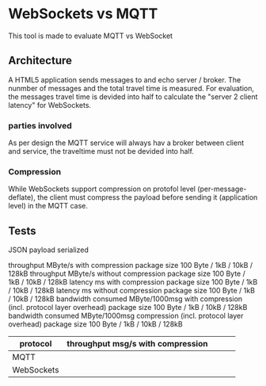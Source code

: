 # WebSockets vs MQTT

This tool is made to evaluate MQTT vs WebSocket

## Architecture

A HTML5 application sends messages to and echo server / broker. The nunmber of messages and the total travel time is measured. For evaluation, the messages travel time is devided into half to calculate the "server 2 client latency" for WebSockets. 

### parties involved

As per design the MQTT service will always hav a broker between client and service, the traveltime must not be devided into half.

### Compression

While WebSockets support compression on protofol level (per-message-deflate), the client must compress the payload before sending it (application level) in the MQTT case.

## Tests

JSON payload serialized

throughput MByte/s with compression
  package size 100 Byte / 1kB / 10kB / 128kB
throughput MByte/s without compression
  package size 100 Byte / 1kB / 10kB / 128kB
latency ms with compression
  package size 100 Byte / 1kB / 10kB / 128kB
latency ms without compression
  package size 100 Byte / 1kB / 10kB / 128kB
bandwidth consumed MByte/1000msg with compression (incl. protocol layer overhead)
  package size 100 Byte / 1kB / 10kB / 128kB
bandwidth consumed MByte/1000msg compression (incl. protocol layer overhead)
  package size 100 Byte / 1kB / 10kB / 128kB

| protocol   | throughput msg/s with compression  |   |   |   |
|------------|---|---|---|---|
| MQTT       |   |   |   |   |
| WebSockets |   |   |   |   |

